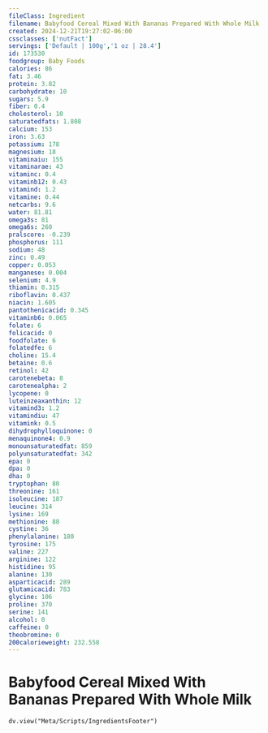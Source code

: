 ```yaml
---
fileClass: Ingredient
filename: Babyfood Cereal Mixed With Bananas Prepared With Whole Milk
created: 2024-12-21T19:27:02-06:00
cssclasses: ['nutFact']
servings: ['Default | 100g','1 oz | 28.4']
id: 173530
foodgroup: Baby Foods
calories: 86
fat: 3.46
protein: 3.82
carbohydrate: 10
sugars: 5.9
fiber: 0.4
cholesterol: 10
saturatedfats: 1.808
calcium: 153
iron: 3.63
potassium: 178
magnesium: 18
vitaminaiu: 155
vitaminarae: 43
vitaminc: 0.4
vitaminb12: 0.43
vitamind: 1.2
vitamine: 0.44
netcarbs: 9.6
water: 81.81
omega3s: 81
omega6s: 260
pralscore: -0.239
phosphorus: 111
sodium: 48
zinc: 0.49
copper: 0.053
manganese: 0.004
selenium: 4.9
thiamin: 0.315
riboflavin: 0.437
niacin: 1.605
pantothenicacid: 0.345
vitaminb6: 0.065
folate: 6
folicacid: 0
foodfolate: 6
folatedfe: 6
choline: 15.4
betaine: 0.6
retinol: 42
carotenebeta: 8
carotenealpha: 2
lycopene: 0
luteinzeaxanthin: 12
vitamind3: 1.2
vitamindiu: 47
vitamink: 0.5
dihydrophylloquinone: 0
menaquinone4: 0.9
monounsaturatedfat: 859
polyunsaturatedfat: 342
epa: 0
dpa: 0
dha: 0
tryptophan: 80
threonine: 161
isoleucine: 187
leucine: 314
lysine: 169
methionine: 88
cystine: 36
phenylalanine: 180
tyrosine: 175
valine: 227
arginine: 122
histidine: 95
alanine: 130
asparticacid: 289
glutamicacid: 783
glycine: 106
proline: 370
serine: 141
alcohol: 0
caffeine: 0
theobromine: 0
200calorieweight: 232.558
---
```


# Babyfood Cereal Mixed With Bananas Prepared With Whole Milk

```dataviewjs
dv.view("Meta/Scripts/IngredientsFooter")
```